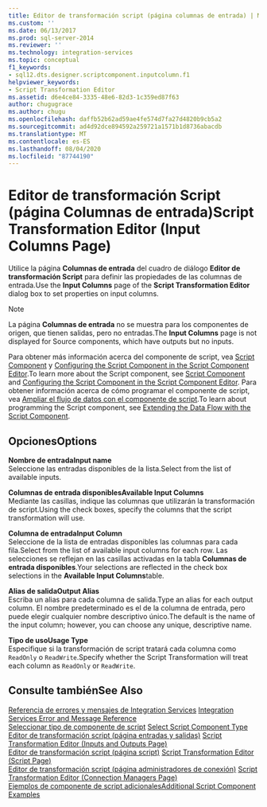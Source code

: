 ```yaml
---
title: Editor de transformación script (página columnas de entrada) | Microsoft Docs
ms.custom: ''
ms.date: 06/13/2017
ms.prod: sql-server-2014
ms.reviewer: ''
ms.technology: integration-services
ms.topic: conceptual
f1_keywords:
- sql12.dts.designer.scriptcomponent.inputcolumn.f1
helpviewer_keywords:
- Script Transformation Editor
ms.assetid: d6e4ce84-3335-48e6-82d3-1c359ed87f63
author: chugugrace
ms.author: chugu
ms.openlocfilehash: daffb52b62ad59ae4fe574d7fa27d4820b9cb5a2
ms.sourcegitcommit: ad4d92dce894592a259721a1571b1d8736abacdb
ms.translationtype: MT
ms.contentlocale: es-ES
ms.lasthandoff: 08/04/2020
ms.locfileid: "87744190"
---
```

# <a name="script-transformation-editor-input-columns-page"></a><span data-ttu-id="a33c5-102">Editor de transformación Script (página Columnas de entrada)</span><span class="sxs-lookup"><span data-stu-id="a33c5-102">Script Transformation Editor (Input Columns Page)</span></span>
  <span data-ttu-id="a33c5-103">Utilice la página **Columnas de entrada** del cuadro de diálogo **Editor de transformación Script** para definir las propiedades de las columnas de entrada.</span><span class="sxs-lookup"><span data-stu-id="a33c5-103">Use the **Input Columns** page of the **Script Transformation Editor** dialog box to set properties on input columns.</span></span>  
  
> [!NOTE]  
>  <span data-ttu-id="a33c5-104">La página **Columnas de entrada** no se muestra para los componentes de origen, que tienen salidas, pero no entradas.</span><span class="sxs-lookup"><span data-stu-id="a33c5-104">The **Input Columns** page is not displayed for Source components, which have outputs but no inputs.</span></span>  
  
 <span data-ttu-id="a33c5-105">Para obtener más información acerca del componente de script, vea [Script Component](data-flow/transformations/script-component.md) y [Configuring the Script Component in the Script Component Editor](extending-packages-scripting/data-flow-script-component/configuring-the-script-component-in-the-script-component-editor.md).</span><span class="sxs-lookup"><span data-stu-id="a33c5-105">To learn more about the Script component, see [Script Component](data-flow/transformations/script-component.md) and [Configuring the Script Component in the Script Component Editor](extending-packages-scripting/data-flow-script-component/configuring-the-script-component-in-the-script-component-editor.md).</span></span> <span data-ttu-id="a33c5-106">Para obtener información acerca de cómo programar el componente de script, vea [Ampliar el flujo de datos con el componente de script](extending-packages-scripting/data-flow-script-component/extending-the-data-flow-with-the-script-component.md).</span><span class="sxs-lookup"><span data-stu-id="a33c5-106">To learn about programming the Script component, see [Extending the Data Flow with the Script Component](extending-packages-scripting/data-flow-script-component/extending-the-data-flow-with-the-script-component.md).</span></span>  
  
## <a name="options"></a><span data-ttu-id="a33c5-107">Opciones</span><span class="sxs-lookup"><span data-stu-id="a33c5-107">Options</span></span>  
 <span data-ttu-id="a33c5-108">**Nombre de entrada**</span><span class="sxs-lookup"><span data-stu-id="a33c5-108">**Input name**</span></span>  
 <span data-ttu-id="a33c5-109">Seleccione las entradas disponibles de la lista.</span><span class="sxs-lookup"><span data-stu-id="a33c5-109">Select from the list of available inputs.</span></span>  
  
 <span data-ttu-id="a33c5-110">**Columnas de entrada disponibles**</span><span class="sxs-lookup"><span data-stu-id="a33c5-110">**Available Input Columns**</span></span>  
 <span data-ttu-id="a33c5-111">Mediante las casillas, indique las columnas que utilizarán la transformación de script.</span><span class="sxs-lookup"><span data-stu-id="a33c5-111">Using the check boxes, specify the columns that the script transformation will use.</span></span>  
  
 <span data-ttu-id="a33c5-112">**Columna de entrada**</span><span class="sxs-lookup"><span data-stu-id="a33c5-112">**Input Column**</span></span>  
 <span data-ttu-id="a33c5-113">Seleccione de la lista de entradas disponibles las columnas para cada fila.</span><span class="sxs-lookup"><span data-stu-id="a33c5-113">Select from the list of available input columns for each row.</span></span> <span data-ttu-id="a33c5-114">Las selecciones se reflejan en las casillas activadas en la tabla **Columnas de entrada disponibles**.</span><span class="sxs-lookup"><span data-stu-id="a33c5-114">Your selections are reflected in the check box selections in the **Available Input Columns**table.</span></span>  
  
 <span data-ttu-id="a33c5-115">**Alias de salida**</span><span class="sxs-lookup"><span data-stu-id="a33c5-115">**Output Alias**</span></span>  
 <span data-ttu-id="a33c5-116">Escriba un alias para cada columna de salida.</span><span class="sxs-lookup"><span data-stu-id="a33c5-116">Type an alias for each output column.</span></span> <span data-ttu-id="a33c5-117">El nombre predeterminado es el de la columna de entrada, pero puede elegir cualquier nombre descriptivo único.</span><span class="sxs-lookup"><span data-stu-id="a33c5-117">The default is the name of the input column; however, you can choose any unique, descriptive name.</span></span>  
  
 <span data-ttu-id="a33c5-118">**Tipo de uso**</span><span class="sxs-lookup"><span data-stu-id="a33c5-118">**Usage Type**</span></span>  
 <span data-ttu-id="a33c5-119">Especifique si la transformación de script tratará cada columna como `ReadOnly` o `ReadWrite`.</span><span class="sxs-lookup"><span data-stu-id="a33c5-119">Specify whether the Script Transformation will treat each column as `ReadOnly` or `ReadWrite`.</span></span>  
  
## <a name="see-also"></a><span data-ttu-id="a33c5-120">Consulte también</span><span class="sxs-lookup"><span data-stu-id="a33c5-120">See Also</span></span>  
 <span data-ttu-id="a33c5-121">[Referencia de errores y mensajes de Integration Services](../../2014/integration-services/integration-services-error-and-message-reference.md) </span><span class="sxs-lookup"><span data-stu-id="a33c5-121">[Integration Services Error and Message Reference](../../2014/integration-services/integration-services-error-and-message-reference.md) </span></span>  
 <span data-ttu-id="a33c5-122">[Seleccionar tipo de componente de script](../../2014/integration-services/select-script-component-type.md) </span><span class="sxs-lookup"><span data-stu-id="a33c5-122">[Select Script Component Type](../../2014/integration-services/select-script-component-type.md) </span></span>  
 <span data-ttu-id="a33c5-123">[Editor de transformación script &#40;página entradas y salidas&#41;](../../2014/integration-services/script-transformation-editor-inputs-and-outputs-page.md) </span><span class="sxs-lookup"><span data-stu-id="a33c5-123">[Script Transformation Editor &#40;Inputs and Outputs Page&#41;](../../2014/integration-services/script-transformation-editor-inputs-and-outputs-page.md) </span></span>  
 <span data-ttu-id="a33c5-124">[Editor de transformación script &#40;página script&#41;](../../2014/integration-services/script-transformation-editor-script-page.md) </span><span class="sxs-lookup"><span data-stu-id="a33c5-124">[Script Transformation Editor &#40;Script Page&#41;](../../2014/integration-services/script-transformation-editor-script-page.md) </span></span>  
 <span data-ttu-id="a33c5-125">[Editor de transformación script &#40;página administradores de conexión&#41;](../../2014/integration-services/script-transformation-editor-connection-managers-page.md) </span><span class="sxs-lookup"><span data-stu-id="a33c5-125">[Script Transformation Editor &#40;Connection Managers Page&#41;](../../2014/integration-services/script-transformation-editor-connection-managers-page.md) </span></span>  
 [<span data-ttu-id="a33c5-126">Ejemplos de componente de script adicionales</span><span class="sxs-lookup"><span data-stu-id="a33c5-126">Additional Script Component Examples</span></span>](extending-packages-scripting-data-flow-script-component-examples/additional-script-component-examples.md)  
  
  
